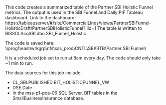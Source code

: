 This code creates a summarized table of the Partner SBI Holistic Funnel metrics. The output is used in the SBI Funnel and Daily PIF Tableau dashboard.
  Link to the dashboard: https://tableauserver/#/site/CommercialLines/views/PartnerSBIFunnel-HolisticDraft/PartnerSBIHolisticFunnel?:iid=1
  The table is written to BISSCLAcqSBI.dbo.SBI_Funnel_Holistic

The code is saved here:
  \\\prog1\east\wrkgrp\nfs\sas_prod\CNTL\SBI\RTB\Partner SBI Funnel\

It is a scheduled job set to run at 8am every day. The code should only take ~1 min to run.

The data sources for this job include:
  - CL_SBI.PUBLISHED.BIT_HOLISTICFUNNEL_VW
  - DSE.Date
  - In the mss-p1-pca-06 SQL Server, BIT tables in the SmallBusinessInsurance database.
